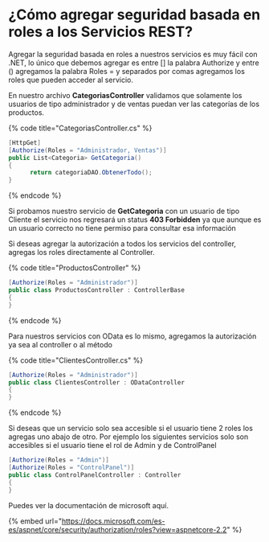 # ¿Cómo agregar seguridad basada en roles a los Servicios REST?

Agregar la seguridad basada en roles a nuestros servicios es muy fácil con .NET, lo único que debemos agregar es entre \[\] la palabra Authorize y entre \(\) agregamos la palabra Roles = y separados por comas agregamos los roles que pueden acceder al servicio.

En nuestro archivo **CategoriasController** validamos que solamente los usuarios de tipo administrador y de ventas puedan ver las categorías de los productos.

{% code title="CategoriasController.cs" %}
```csharp
[HttpGet]
[Authorize(Roles = "Administrador, Ventas")]
public List<Categoria> GetCategoria()
{
      return categoriaDAO.ObtenerTodo();
}
```
{% endcode %}

Si probamos nuestro servicio de **GetCategoria** con un usuario de tipo Cliente el servicio nos regresará un status **403 Forbidden** ya que aunque es un usuario correcto no tiene permiso para consultar esa información

Si deseas agregar la autorización a todos los servicios del controller, agregas los roles directamente al Controller. 

{% code title="ProductosController" %}
```csharp
[Authorize(Roles = "Administrador")]
public class ProductosController : ControllerBase
{
}
```
{% endcode %}

Para nuestros servicios con OData es lo mismo, agregamos la autorización ya sea al controller o al método

{% code title="ClientesController.cs" %}
```csharp
[Authorize(Roles = "Administrador")]
public class ClientesController : ODataController
{
}
```
{% endcode %}

Si deseas que un servicio solo sea accesible si el usuario tiene 2 roles los agregas uno abajo de otro. Por ejemplo los siguientes servicios solo son accesibles si el usuario tiene el rol de Admin y de ControlPanel

```csharp
[Authorize(Roles = "Admin")]
[Authorize(Roles = "ControlPanel")]
public class ControlPanelController : Controller
{
}
```

Puedes ver la documentación de microsoft aquí.

{% embed url="https://docs.microsoft.com/es-es/aspnet/core/security/authorization/roles?view=aspnetcore-2.2" %}

